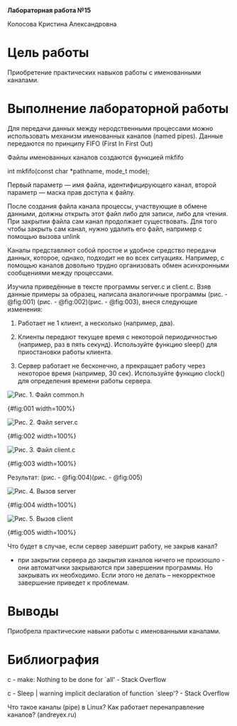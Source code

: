 **Лабораторная работа №15**

Колосова Кристина Александровна

# **Цель работы**

Приобретение практических навыков работы с именованными каналами.

# **Выполнение лабораторной работы**

Для передачи данных между неродственными процессами можно использовать механизм именованных каналов (named pipes). Данные передаются по принципу FIFO 
(First In First Out)

Файлы именованных каналов создаются функцией mkfifo

int mkfifo(const char *pathname, mode_t mode);

Первый параметр — имя файла, идентифицирующего канал, второй параметр — маска прав доступа к файлу. 

После создания файла канала процессы, участвующие в обмене данными, должны открыть этот файл либо для записи, либо для чтения. 
При закрытии файла сам канал продолжает существовать. Для того чтобы закрыть сам канал, нужно удалить его файл, например с помощью вызова unlink

Каналы представляют собой простое и удобное средство передачи данных, которое, однако, подходит не во всех ситуациях. Например, с помощью каналов 
довольно трудно организовать обмен асинхронными сообщениями между процессами.

Изучила приведённые в тексте программы server.c и client.c. Взяв данные примеры за образец, написала аналогичные программы (рис. - @fig:001)
(рис. - @fig:002)(рис. - @fig:003), внеся следующие изменения:

1)	Работает не 1 клиент, а несколько (например, два). 

2)	Клиенты передают текущее время с некоторой периодичностью (например, раз в пять секунд). Используйте функцию sleep() для приостановки работы клиента. 

3)	Сервер работает не бесконечно, а прекращает работу через некоторое время (например, 30 сек). Используйте функцию clock() для определения времени 
работы сервера. 

![Рис. 1. Файл common.h](image15/p1.jpg)

{#fig:001 width=100%}
 
![Рис. 2. Файл server.c](image15/p2.jpg)

{#fig:002 width=100%}
 
![Рис. 3. Файл client.c](image15/p1.jpg)

{#fig:003 width=100%}


Результат: (рис. - @fig:004)(рис. - @fig:005) 
 
![Рис. 4. Вызов server](image15/p4.jpg)

{#fig:004 width=100%}
 
![Рис. 5. Вызов client](image15/p5.jpg)

{#fig:005 width=100%}

Что будет в случае, если сервер завершит работу, не закрыв канал?

- при закрытии сервера до закрытия каналов ничего не произошло - они автоматчики закрываются при завершении программы. Но закрывать их необходимо.
 Если этого не делать – некорректное завершение приведет к проблемам.

# **Выводы**

Приобрела практические навыки работы с именованными каналами.

# **Библиография**

c - make: Nothing to be done for `all' - Stack Overflow

c - Sleep | warning implicit declaration of function `sleep'? - Stack Overflow

Что такое каналы (pipe) в Linux? Как работает перенаправление каналов? (andreyex.ru)




